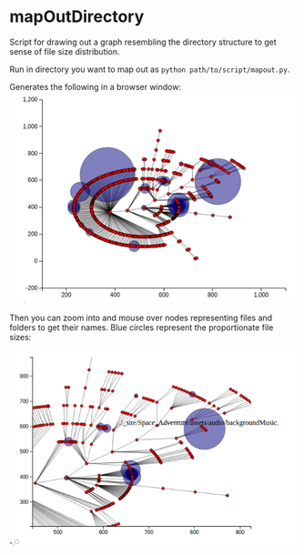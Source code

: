 # mapOutDirectory

Script for drawing out a graph resembling the directory structure  to get sense of file size distribution.

Run in directory you want to map out as `python path/to/script/mapout.py`.


Generates the following in a browser window:   
![alt text](start.png)

Then you can zoom into and mouse over nodes representing files and folders to get their names. Blue circles represent the proportionate file sizes:   

![alt text](zoom.png)




